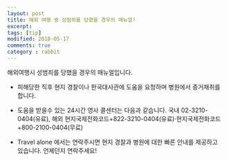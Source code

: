```yaml
---
layout: post
title: 해외 여행 중 성범죄를 당했을 경우의 매뉴얼!
excerpt: 
tags: [tip]
modified: 2018-05-17
comments: true
category : rabbit
---
```



해외여행시 성범죄를 당했을 경우의 매뉴얼입니다.

- 피해당한 직후 현지 경찰이나 한국대사관에 도움을 요청하며 병원에서 증거채취를 합니다. 
- 도움을 받을수 있는 24시간 영사 콜센터는 다음과 같습니다. 
      국내 02-3210-0404(유료), 해외 현지국제전화코드+822-3210-0404(유료)·현지국제전화코드+800-2100-0404(무료)
      
- Travel alone 에서는 연락주시면 현지 경찰과 병원에 대한 빠른 안내를 제공하고 있습니다. 언제던지 연락주세요!
